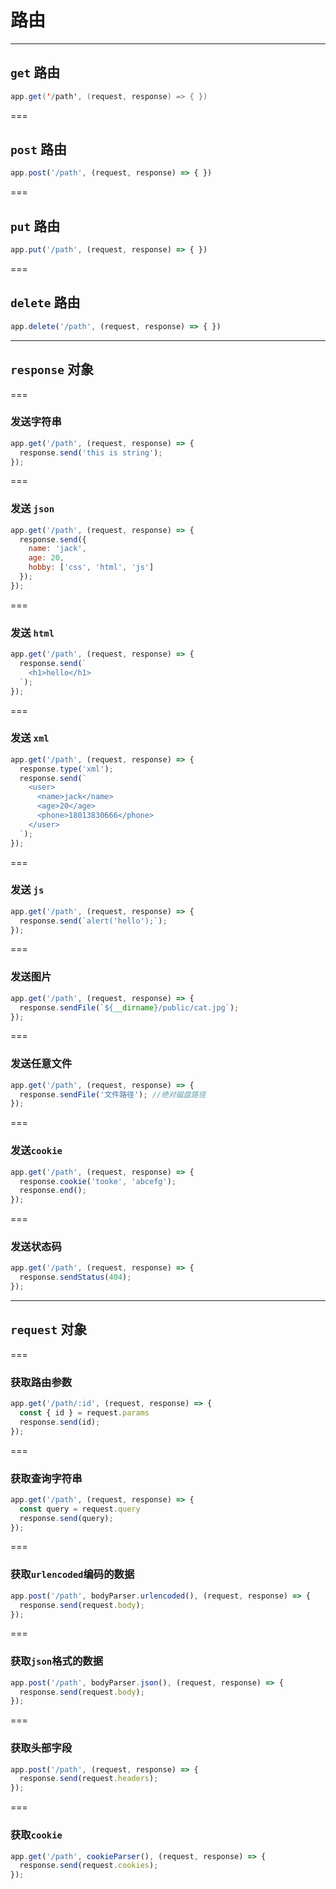 # 路由

---

## `get` 路由

```java
app.get('/path', (request, response) => { })
```

===

## `post` 路由

```javascript
app.post('/path', (request, response) => { })
```

===

## `put` 路由

```javascript
app.put('/path', (request, response) => { })
```

===

## `delete` 路由

```javascript
app.delete('/path', (request, response) => { })
```

---

## `response` 对象

===

### 发送字符串

```javascript
app.get('/path', (request, response) => {
  response.send('this is string');
});
```

===

### 发送 `json` 

```javascript
app.get('/path', (request, response) => {
  response.send({
    name: 'jack',
    age: 20,
    hobby: ['css', 'html', 'js']
  });
});
```

===

### 发送 `html` 

```javascript
app.get('/path', (request, response) => {
  response.send(`
    <h1>hello</h1>
  `);
});
```

===

### 发送 `xml` 

```javascript
app.get('/path', (request, response) => {
  response.type('xml');
  response.send(`
    <user>
      <name>jack</name>
      <age>20</age>
      <phone>18013830666</phone>
    </user>
  `);
});
```

===

### 发送 `js` 

```javascript
app.get('/path', (request, response) => {
  response.send(`alert('hello');`);
});
```

===

### 发送图片 

```javascript
app.get('/path', (request, response) => {
  response.sendFile(`${__dirname}/public/cat.jpg`);
});
```

===

### 发送任意文件

```javascript
app.get('/path', (request, response) => {
  response.sendFile('文件路径'); //绝对磁盘路径
});
```

===

### 发送`cookie`

```javascript
app.get('/path', (request, response) => {
  response.cookie('tooke', 'abcefg');
  response.end();
});
```

===

### 发送状态码

```javascript
app.get('/path', (request, response) => {
  response.sendStatus(404);
});
```



---

## `request` 对象

===

### 获取路由参数

```javascript
app.get('/path/:id', (request, response) => {
  const { id } = request.params
  response.send(id);
});
```

===

### 获取查询字符串

```javascript
app.get('/path', (request, response) => {
  const query = request.query
  response.send(query);
});
```

===

### 获取`urlencoded`编码的数据

```javascript
app.post('/path', bodyParser.urlencoded(), (request, response) => {
  response.send(request.body);
});
```

===

### 获取`json`格式的数据

```javascript
app.post('/path', bodyParser.json(), (request, response) => {
  response.send(request.body);
});
```

===

### 获取头部字段

```javascript
app.post('/path', (request, response) => {
  response.send(request.headers);
});
```

===

### 获取`cookie`

```javascript
app.get('/path', cookieParser(), (request, response) => {
  response.send(request.cookies);
});
```

